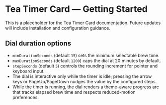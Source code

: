 # Tea Timer Card — Getting Started

This is a placeholder for the Tea Timer Card documentation. Future updates will include installation and configuration guidance.

## Dial duration options

- `minDurationSeconds` (default `15`) sets the minimum selectable brew time.
- `maxDurationSeconds` (default `1200`) caps the dial at 20 minutes by default.
- `stepSeconds` (default `5`) controls the rounding increment for pointer and keyboard input.
- The dial is interactive only while the timer is idle; pressing the arrow keys or PageUp/PageDown nudges the value by the configured steps.
- While the timer is running, the dial renders a theme-aware progress arc that tracks elapsed brew time and respects reduced-motion preferences.
